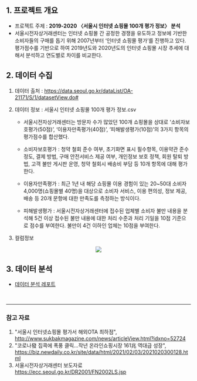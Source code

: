 ## 1. 프로젝트 개요
- 프로젝트 주제 : **2019-2020 〈서울시 인터넷 쇼핑몰 100개 평가 정보〉 분석**
- 서울시전자상거래센터는 인터넷 쇼핑몰 간 공정한 경쟁을 유도하고 정보에 기반한 소비자들의 구매를 돕기 위해 2007년부터 ‘인터넷 쇼핑몰 평가’를 진행하고 있다.
평가점수를 기반으로 하여 2019년도와 2020년도의 인터넷 쇼핑몰 시장 추세에 대해서 분석하고 연도별로 차이를 비교한다.

## 2. 데이터 수집
1. 데이터 출처 : https://data.seoul.go.kr/dataList/OA-21171/S/1/datasetView.do#

2. 데이터 정보 : 서울시 인터넷 쇼핑몰 100개 평가 정보.csv
    - 서울시전자상거래센터는 방문자 수가 많았던 100개 쇼핑몰을 상대로 ‘소비자보호평가(50점)’, ‘이용자만족평가(40점)’, ‘피해발생평가(10점)’의 3가지 항목의 평가점수를 합산했다.

    - 소비자보호평가 : 청약 철회 준수 여부, 초기화면 표시 필수항목, 이용약관 준수 정도, 결제 방법, 구매 안전서비스 제공 여부, 개인정보 보호 정책, 회원 탈퇴 방법, 고객 불만 게시판 운영, 청약 철회시 배송비 부담 등 10개 항목에 대해 평가한다.

    - 이용자만족평가 : 최근 1년 내 해당 쇼핑몰 이용 경험이 있는 20~50대 소비자 4,000명(쇼핑몰별 40명)을 대상으로 소비자 서비스, 이용 편의성, 정보 제공, 배송 등 20개 문항에 대한 만족도를 측정하는 방식이다. 

    - 피해발생평가 : 서울시전자상거래센터에 접수된 업체별 소비자 불만 내용을 분석해 5건 이상 접수된 불만 내용에 대한 처리 수준과 처리 기일을 10점 기준으로 점수를 부여한다. 불만이 4건 이하인 업체는 10점을 부여한다.  

3. 컬럼정보

<p align = "center"> <img src=https://user-images.githubusercontent.com/99173116/220531869-95c9b5a9-79df-4598-a132-59a55646aa03.png> </p>

## 3. 데이터 분석
- [데이터 분석 레포트](https://github.com/54data/Data-Analysis-SQL/blob/main/%5BReport%5D%202019-2020%20%E3%80%88%EC%84%9C%EC%9A%B8%EC%8B%9C%20%EC%9D%B8%ED%84%B0%EB%84%B7%20%EC%87%BC%ED%95%91%EB%AA%B0%20100%EA%B0%9C%20%ED%8F%89%EA%B0%80%20%EC%A0%95%EB%B3%B4%E3%80%89%20%EB%B6%84%EC%84%9D.pdf)  
</br>

---
### 참고 자료  
1. "서울시 인터넷쇼핑몰 평가서 해외OTA 최하점", http://www.sukbakmagazine.com/news/articleView.html?idxno=52724 
2. "코로나發 집콕에 폭풍 클릭…작년 온라인쇼핑시장 161兆 역대급 성장", https://biz.newdaily.co.kr/site/data/html/2021/02/03/2021020300128.html
3. 서울시전자상거래센터 보도자료 https://ecc.seoul.go.kr/DR2001/FN2002LS.jsp
